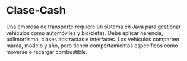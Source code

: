 # Clase-Cash
Una empresa de transporte requiere un sistema en Java para gestionar vehículos como automóviles y bicicletas. Debe aplicar herencia, polimorfismo, clases abstractas e interfaces. Los vehículos comparten marca, modelo y año, pero tienen comportamientos específicos como moverse o recargar combustible.
